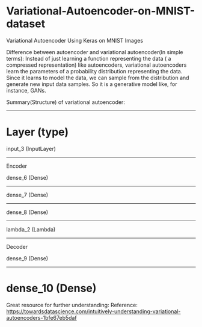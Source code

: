 # Variational-Autoencoder-on-MNIST-dataset
Variational Autoencoder Using Keras on MNIST Images

Difference between autoencoder and variational autoencoder(In simple terms):
Instead of just learning a function representing the data ( a compressed representation) like autoencoders, variational autoencoders learn the parameters of a probability distribution representing the data. Since it learns to model the data, we can sample from the distribution and generate new input data samples. So it is a generative model like, for instance, GANs.



Summary(Structure) of variational autoencoder:
_______________________
Layer (type)                        
=======================
input_3 (InputLayer)                                                     
_______________________

Encoder

dense_6 (Dense)                              
_______________________
dense_7 (Dense)                
_______________________
dense_8 (Dense)            
_______________________
lambda_2 (Lambda)                                            
_______________________


Decoder

dense_9 (Dense)                             
_______________________
dense_10 (Dense)                             
=======================

Great resource for further understanding: 
Reference: https://towardsdatascience.com/intuitively-understanding-variational-autoencoders-1bfe67eb5daf
